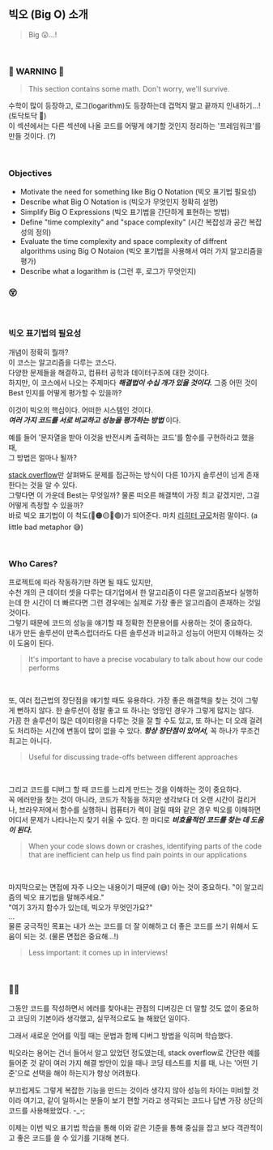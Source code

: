 ## 빅오 (Big O) 소개

> Big 😲...!<br />

<br />

### 🚨 WARNING 🚨

> This section contains some math. Don't worry, we'll survive.

수학이 많이 등장하고, 로그(logarithm)도 등장하는데 겁먹지 말고 끝까지 인내하기...! (토닥토닥 🙂)<br />
이 섹션에서는 다른 섹션에 나올 코드를 어떻게 얘기할 것인지 정리하는 '프레임워크'를 만들 것이다. (?)<br />

<br />

### Objectives

- Motivate the need for something like Big O Notation (빅오 표기법 필요성)
- Describe what Big O Notation is (빅오가 무엇인지 정확히 설명)
- Simplify Big O Expressions (빅오 표기법을 간단하게 표현하는 방법)
- Define "time complexity" and "space complexity" (시간 복잡성과 공간 복잡성의 정의)
- Evaluate the time complexity and space complexity of diffrent algorithms using Big O Notaion (빅오 표기법을 사용해서 여러 가지 알고리즘을 평가)
- Describe what a logarithm is (그런 후, 로그가 무엇인지)

### 😵

<br />

### 빅오 표기법의 필요성

개념이 정확히 뭘까?<br />
이 코스는 알고리즘을 다루는 코스다.<br />
다양한 문제들을 해결하고, 컴퓨터 공학과 데이터구조에 대한 것이다.<br />
하지만, 이 코스에서 나오는 주제마다 **_해결법이 수십 개가 있을 것이다._**
그중 어떤 것이 Best 인지를 어떻게 평가할 수 있을까?<br />

이것이 빅오의 핵심이다. 어떠한 시스템인 것이다.<br />
**_여러 가지 코드를 서로 비교하고 성능을 평가하는 방법_** 이다.<br />

예를 들어 '문자열을 받아 이것을 반전시켜 출력하는 코드'를 함수를 구현하라고 했을 때,<br />
그 방법은 얼마나 될까?<br />

[stack overflow](https://stackoverflow.com/questions/958908/how-do-you-reverse-a-string-in-place-in-javascript)만 살펴봐도 문제를 접근하는 방식이 다른 10가지 솔루션이 넘게 존재한다는 것을 알 수 있다.<br />
그렇다면 이 가운데 Best는 무엇일까? 물론 떠오른 해결책이 가장 최고 같겠지만, 그걸 어떻게 측정할 수 있을까?<br />
바로 빅오 표기법이 이 척도(🔴🟠🟡💚🟢)가 되어준다. 마치 [리히터 규모](https://namu.wiki/w/%EB%A6%AC%ED%9E%88%ED%84%B0%20%EA%B7%9C%EB%AA%A8)처럼 말이다. (a little bad metaphor 😅)<br />

<br />

### Who Cares?

프로젝트에 따라 작동하기만 하면 될 때도 있지만,<br />
수천 개의 큰 데이터 셋을 다루는 대기업에서 한 알고리즘이 다른 알고리즘보다 실행하는데 한 시간이 더 빠르다면 그런 경우에는 실제로 가장 좋은 알고리즘이 존재하는 것일 것이다.<br />
그렇기 때문에 코드의 성능을 얘기할 때 정확한 전문용어를 사용하는 것이 중요하다.<br />
내가 만든 솔루션이 만족스럽더라도 다른 솔루션과 비교하고 성능이 어떤지 이해하는 것이 도움이 된다.<br />

> It's important to have a precise vocabulary to talk about how our code performs<br />

<br />

또, 여러 접근법의 장단점을 얘기할 때도 유용하다. 가장 좋은 해결책을 찾는 것이 그렇게 뻔하지 않다. 한 솔루션이 정말 좋고 또 하나는 엉망인 경우가 그렇게 많지는 않다.<br />
가끔 한 솔루션이 많은 데이터량을 다루는 것을 잘 할 수도 있고, 또 하나는 더 오래 걸려도 처리하는 시간에 변동이 많이 없을 수 있다. **_항상 장단점이 있어서,_** 꼭 하나가 무조건 최고는 아니다.<br />

> Useful for discussing trade-offs between different approaches<br />

<br />

그리고 코드를 디버그 할 때 코드를 느리게 만드는 것을 이해하는 것이 중요하다.<br />
꼭 에러만을 찾는 것이 아니라, 코드가 작동을 하지만 생각보다 더 오랜 시간이 걸리거나, 브라우저에서 함수를 실행하니 컴퓨터가 렉이 걸릴 때와 같은 경우 빅오를 이해하면 어디서 문제가 나타나는지 찾기 쉬울 수 있다. 한 마디로 **_비효율적인 코드를 찾는 데 도움이 된다._**<br />

> When your code slows down or crashes, identifying parts of the code that are inefficient can help us find pain points in our applications<br />

<br />

마지막으로는 면접에 자주 나오는 내용이기 때문에 (😅) 아는 것이 중요하다.
"이 알고리즘의 빅오 표기법을 말해주세요."<br />
"여기 3가지 함수가 있는데, 빅오가 무엇인가요?"<br />
...<br />
물론 궁극적인 목표는 내가 쓰는 코드를 더 잘 이해하고 더 좋은 코드를 쓰기 위해서 도움이 되는 것. (물론 면접은 중요해...!)
<br />

> Less important: it comes up in interviews!<br />

<br />

### 🙏🏼

<p>그동안 코드를 작성하면서 에러를 찾아내는 관점의 디버깅은 더 말할 것도 없이 중요하고 코딩의 기본이라 생각했고, 실무적으로도 늘 해왔던 일이다.</p>
<p>그래서 새로운 언어를 익힐 때는 문법과 함께 디버그 방법을 익히며 학습했다.</p>
<p>빅오라는 용어는 건너 들어서 알고 있었던 정도였는데, stack overflow로 간단한 예를 들어준 것 같이 여러 가지 해결 방안이 있을 때나 코딩 테스트를 치를 때, 나는 '어떤 기준'으로 선택을 해야 하는지가 항상 어려웠다.</p>
<p>부끄럽게도 그렇게 복잡한 기능을 만드는 것이라 생각지 않아 성능의 차이는 미비할 것이라 여기고,
같이 일하시는 분들이 보기 편할 거라고 생각되는 코드나 답변 가장 상단의 코드를 사용해왔었다. -_-;</p>
<p>이제는 이번 빅오 표기법 학습을 통해 이와 같은 기준을 통해 중심을 잡고 보다 객관적이고 좋은 코드를 쓸 수 있기를 기대해 본다.</p>
